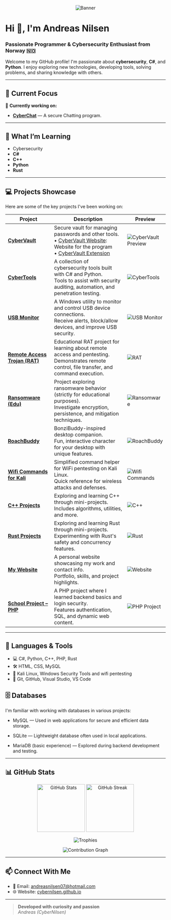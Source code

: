 <p align="center">
  <img src="https://capsule-render.vercel.app/api?type=waving&color=0e2233&height=320&section=header&text=Andreas%20Nilsen%20(CyberNilsen)&fontSize=40&fontAlign=50&desc=Cybersecurity%20Enthusiast%20%7C%20Developer%20%7C%20Norway%20🇳🇴&descSize=20&descAlign=50&fontColor=ffffff&descFontColor=ffffff&descPadding=80" alt="Banner"/>
</p>

# Hi 👋, I'm Andreas Nilsen

### Passionate Programmer & Cybersecurity Enthusiast from Norway 🇳🇴

Welcome to my GitHub profile! I'm passionate about **cybersecurity**, **C#**, and **Python**. I enjoy exploring new technologies, developing tools, solving problems, and sharing knowledge with others.

---

## 🌟 Current Focus

🔭 **Currently working on:**  
- [**CyberChat**](https://github.com/CyberNilsen/CyberChat) — A secure Chatting program. <br>

---

## 🌱 What I’m Learning

- Cybersecurity
- **C#**
- **C++**
- **Python**
- **Rust**

---

## 💻 Projects Showcase

Here are some of the key projects I've been working on:

| Project | Description | Preview |
|---|---|---|
| [**CyberVault**](https://github.com/CyberNilsen/CyberVault) | Secure vault for managing passwords and other tools.<br> • [CyberVault Website](https://github.com/CyberNilsen/CyberVault-website): Website for the program<br> • [CyberVault Extension](https://github.com/CyberNilsen/CyberVault-Extension) | ![CyberVault Preview](https://github.com/user-attachments/assets/ad8568e6-56e0-4c2e-8e61-1d12526c7188) |
| [**CyberTools**](https://github.com/CyberNilsen/CyberTools) | A collection of cybersecurity tools built with C# and Python.<br> Tools to assist with security auditing, automation, and penetration testing. | ![CyberTools](https://cybernilsen.github.io/Andreas-Nettside/Images/CyberToolsV2.png) |
| [**USB Monitor**](https://github.com/CyberNilsen/USB-Monitor) | A Windows utility to monitor and control USB device connections.<br> Receive alerts, block/allow devices, and improve USB security. | ![USB Monitor](assets/usb-monitor-demo.gif) |
| [**Remote Access Trojan (RAT)**](https://github.com/CyberNilsen/Remote-Access-Trojan) | Educational RAT project for learning about remote access and pentesting.<br> Demonstrates remote control, file transfer, and command execution. | ![RAT](assets/rat-demo.gif) |
| [**Ransomware (Edu)**](https://github.com/CyberNilsen/Ransomware) | Project exploring ransomware behavior (strictly for educational purposes).<br> Investigate encryption, persistence, and mitigation techniques. | ![Ransomware](assets/ransomware-demo.gif) |
| [**RoachBuddy**](https://github.com/CyberNilsen/RoachBuddy) | BonziBuddy-inspired desktop companion.<br> Fun, interactive character for your desktop with unique features. | ![RoachBuddy](assets/roachbuddy-demo.gif) |
| [**Wifi Commands for Kali**](https://github.com/CyberNilsen/Wifi-Commands-Kali) | Simplified command helper for WiFi pentesting on Kali Linux.<br> Quick reference for wireless attacks and defenses. | ![Wifi Commands](assets/wifi-demo.png) |
| [**C++ Projects**](https://github.com/CyberNilsen/CPP-projects) | Exploring and learning C++ through mini-projects.<br> Includes algorithms, utilities, and more. | ![C++](assets/cpp-projects-demo.png) |
| [**Rust Projects**](https://github.com/CyberNilsen/Rust) | Exploring and learning Rust through mini-projects.<br> Experimenting with Rust's safety and concurrency features. | ![Rust](assets/rust-projects-demo.png) |
| [**My Website**](https://cybernilsen.github.io/Andreas-Nettside/) | A personal website showcasing my work and contact info.<br> Portfolio, skills, and project highlights. | ![Website](assets/website-demo.png) |
| [**School Project – PHP**](https://github.com/CyberNilsen/Oppdag-Norge-databasenettside) | A PHP project where I learned backend basics and login security.<br> Features authentication, SQL, and dynamic web content. | ![PHP Project](assets/php-project-demo.png) |

---

## 🚀 Languages & Tools

- 💻 C#, Python, C++, PHP, Rust  
- 🛠️ HTML, CSS, MySQL  
- 🔐 Kali Linux, Windows Security Tools and wifi pentesting
- 🔧 Git, GitHub, Visual Studio, VS Code

## 🗄️ Databases
I'm familiar with working with databases in various projects:

- MySQL — Used in web applications for secure and efficient data storage.

- SQLite — Lightweight database often used in local applications.

- MariaDB (basic experience) — Explored during backend development and testing.

---

## 📊 GitHub Stats

<p align="center">
  <img src="https://github-readme-stats.vercel.app/api?username=CyberNilsen&show_icons=true&theme=dark" alt="GitHub Stats" height="150"/>
  <img src="https://streak-stats.demolab.com/?user=CyberNilsen&theme=dark" alt="GitHub Streak" height="150"/>
</p>
<p align="center">
  <img src="https://github-profile-trophy.vercel.app/?username=CyberNilsen&theme=onedark&row=1&column=7" alt="Trophies"/>
</p>
<p align="center">
  <img src="https://github-readme-activity-graph.vercel.app/graph?username=CyberNilsen&theme=github-compact" alt="Contribution Graph"/>
</p>

---

## 📫 Connect With Me

- 💌 Email: [andreasnilsen07@hotmail.com](mailto:andreasnilsen07@hotmail.com)
- 🌐 Website: [cybernilsen.github.io](https://cybernilsen.github.io/Andreas-Nettside/)

---

> **Developed with curiosity and passion**  
> *Andreas (CyberNilsen)*
